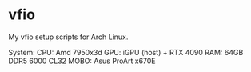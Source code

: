 # vfio
My vfio setup scripts for Arch Linux.

System:
CPU: Amd 7950x3d
GPU: iGPU (host) + RTX 4090
RAM: 64GB DDR5 6000 CL32
MOBO: Asus ProArt x670E


